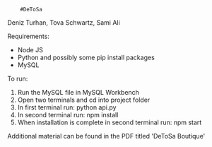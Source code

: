 		#DeToSa

Deniz Turhan, Tova Schwartz, Sami Ali

Requirements:
- Node JS
- Python and possibly some pip install packages
- MySQL

To run:
1. Run the MySQL file in MySQL Workbench
2. Open two terminals and cd into project folder
3. In first terminal run: python api.py
4. In second terminal run: npm install
5. When installation is complete in second terminal run: npm start

Additional material can be found in the PDF titled 'DeToSa Boutique'
